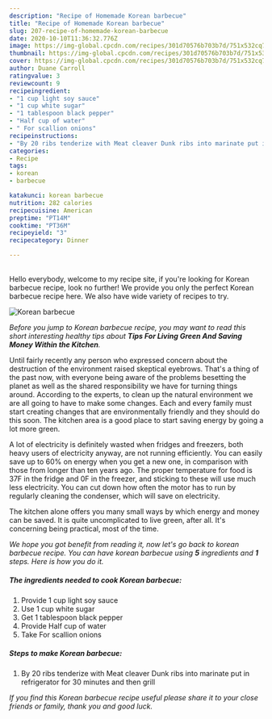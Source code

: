 ```yaml
---
description: "Recipe of Homemade Korean barbecue"
title: "Recipe of Homemade Korean barbecue"
slug: 207-recipe-of-homemade-korean-barbecue
date: 2020-10-10T11:36:32.776Z
image: https://img-global.cpcdn.com/recipes/301d70576b703b7d/751x532cq70/korean-barbecue-recipe-main-photo.jpg
thumbnail: https://img-global.cpcdn.com/recipes/301d70576b703b7d/751x532cq70/korean-barbecue-recipe-main-photo.jpg
cover: https://img-global.cpcdn.com/recipes/301d70576b703b7d/751x532cq70/korean-barbecue-recipe-main-photo.jpg
author: Duane Carroll
ratingvalue: 3
reviewcount: 9
recipeingredient:
- "1 cup light soy sauce"
- "1 cup white sugar"
- "1 tablespoon black pepper"
- "Half cup of water"
- " For scallion onions"
recipeinstructions:
- "By 20 ribs tenderize with Meat cleaver Dunk ribs into marinate put in refrigerator for 30 minutes and then grill"
categories:
- Recipe
tags:
- korean
- barbecue

katakunci: korean barbecue 
nutrition: 282 calories
recipecuisine: American
preptime: "PT14M"
cooktime: "PT36M"
recipeyield: "3"
recipecategory: Dinner

---
```

<br>
Hello everybody, welcome to my recipe site, if you're looking for Korean barbecue recipe, look no further! We provide you only the perfect Korean barbecue recipe here. We also have wide variety of recipes to try.
<br>


![Korean barbecue](https://img-global.cpcdn.com/recipes/301d70576b703b7d/751x532cq70/korean-barbecue-recipe-main-photo.jpg)

<i>Before you jump to Korean barbecue recipe, you may want to read this short interesting healthy tips about 
<strong>Tips For Living Green And Saving Money Within the Kitchen</strong>.</i>
</br>

Until fairly recently any person who expressed concern about the destruction of the environment raised skeptical eyebrows. That's a thing of the past now, with everyone being aware of the problems besetting the planet as well as the shared responsibility we have for turning things around. According to the experts, to clean up the natural environment we are all going to have to make some changes. Each and every family must start creating changes that are environmentally friendly and they should do this soon. The kitchen area is a good place to start saving energy by going a lot more green.

A lot of electricity is definitely wasted when fridges and freezers, both heavy users of electricity anyway, are not running efficiently. You can easily save up to 60% on energy when you get a new one, in comparison with those from longer than ten years ago. The proper temperature for food is 37F in the fridge and 0F in the freezer, and sticking to these will use much less electricity. You can cut down how often the motor has to run by regularly cleaning the condenser, which will save on electricity.

The kitchen alone offers you many small ways by which energy and money can be saved. It is quite uncomplicated to live green, after all. It's concerning being practical, most of the time.


<i>We hope you got benefit from reading it, now let's go back to korean barbecue recipe. You can have korean barbecue using <strong>5</strong> ingredients and <strong>1</strong> steps. Here is how you do it.
</i>

##### The ingredients needed to cook Korean barbecue:

1. Provide 1 cup light soy sauce
1. Use 1 cup white sugar
1. Get 1 tablespoon black pepper
1. Provide Half cup of water
1. Take  For scallion onions


##### Steps to make Korean barbecue:

1. By 20 ribs tenderize with Meat cleaver Dunk ribs into marinate put in refrigerator for 30 minutes and then grill


<i>If you find this Korean barbecue recipe useful please share it to your close friends or family, thank you and good luck.</i>
